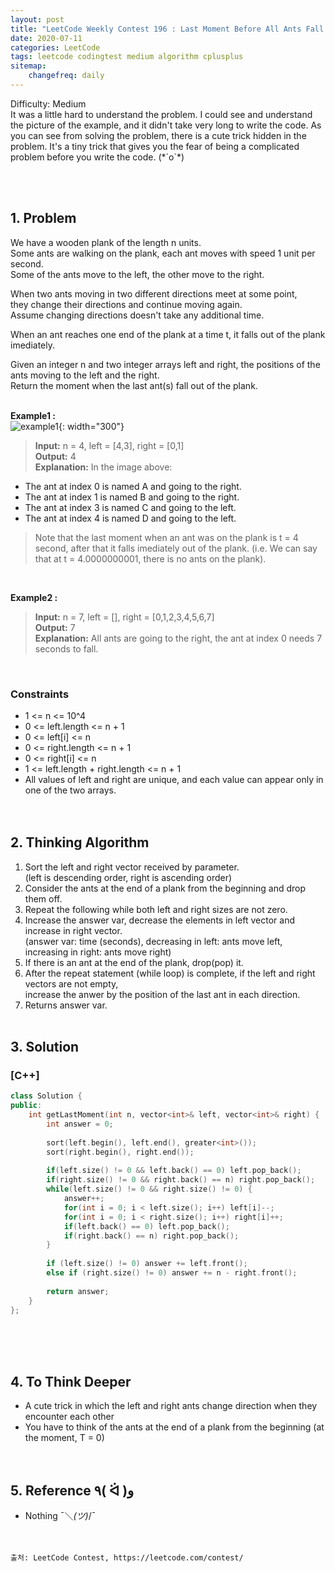 ```yaml
---
layout: post
title: "LeetCode Weekly Contest 196 : Last Moment Before All Ants Fall Out of a Plank"
date: 2020-07-11
categories: LeetCode
tags: leetcode codingtest medium algorithm cplusplus
sitemap:
    changefreq: daily
---
```

Difficulty: Medium  
It was a little hard to understand the problem. I could see and understand the picture of the example, and it didn't take very long to write the code. As you can see from solving the problem, there is a cute trick hidden in the problem. It's a tiny trick that gives you the fear of being a complicated problem before you write the code. (\*´o`\*)  
<br/>

<br/>

## 1. Problem
We have a wooden plank of the length n units.  
Some ants are walking on the plank, each ant moves with speed 1 unit per second.  
Some of the ants move to the left, the other move to the right.  

When two ants moving in two different directions meet at some point,  
they change their directions and continue moving again.  
Assume changing directions doesn't take any additional time.  

When an ant reaches one end of the plank at a time t, it falls out of the plank imediately.  

Given an integer n and two integer arrays left and right, the positions of the ants moving to the left and the right.  
Return the moment when the last ant(s) fall out of the plank.  
<br/>

**Example1 :**  
![example1](https://assets.leetcode.com/uploads/2020/06/17/ants.jpg){: width="300"}  
> **Input:** n = 4, left = [4,3], right = [0,1]  
> **Output:** 4  
> **Explanation:** In the image above:  
  - The ant at index 0 is named A and going to the right.
  - The ant at index 1 is named B and going to the right.
  - The ant at index 3 is named C and going to the left.
  - The ant at index 4 is named D and going to the left.
  
> Note that the last moment when an ant was on the plank is t = 4 second, after that it falls imediately out of the plank. (i.e. We can say that at t = 4.0000000001, there is no ants on the plank).  
<br/>

**Example2 :**  
> **Input:** n = 7, left = [], right = [0,1,2,3,4,5,6,7]  
> **Output:** 7  
> **Explanation:** All ants are going to the right, the ant at index 0 needs 7 seconds to fall.  
<br/>

### Constraints
- 1 <= n <= 10^4
- 0 <= left.length <= n + 1
- 0 <= left[i] <= n
- 0 <= right.length <= n + 1
- 0 <= right[i] <= n
- 1 <= left.length + right.length <= n + 1
- All values of left and right are unique, and each value can appear only in one of the two arrays.
<br/><br/><br/>

## 2. Thinking Algorithm
1. Sort the left and right vector received by parameter.  
(left is descending order, right is ascending order)
2. Consider the ants at the end of a plank from the beginning and drop them off.
3. Repeat the following while both left and right sizes are not zero.
4. Increase the answer var, decrease the elements in left vector and increase in right vector.  
(answer var: time (seconds), decreasing in left: ants move left, increasing in right: ants move right)
5. If there is an ant at the end of the plank, drop(pop) it.
6. After the repeat statement (while loop) is complete, if the left and right vectors are not empty,  
increase the anwer by the position of the last ant in each direction.
7. Returns answer var.
<br/><br/>

## 3. Solution
### [C++]
```c++
class Solution {
public:
    int getLastMoment(int n, vector<int>& left, vector<int>& right) {
        int answer = 0;
        
        sort(left.begin(), left.end(), greater<int>());
        sort(right.begin(), right.end());
        
        if(left.size() != 0 && left.back() == 0) left.pop_back();
        if(right.size() != 0 && right.back() == n) right.pop_back();
        while(left.size() != 0 && right.size() != 0) {
            answer++;
            for(int i = 0; i < left.size(); i++) left[i]--;
            for(int i = 0; i < right.size(); i++) right[i]++;
            if(left.back() == 0) left.pop_back();
            if(right.back() == n) right.pop_back();
        }
        
        if (left.size() != 0) answer += left.front();
        else if (right.size() != 0) answer += n - right.front();
        
        return answer;
    }
};
```
<br/><br/><br/>

## 4. To Think Deeper
- A cute trick in which the left and right ants change direction when they encounter each other
- You have to think of the ants at the end of a plank from the beginning (at the moment, T = 0)
<br/><br/><br/>

## 5. Reference ٩( ᐛ )و
- Nothing ¯＼_(ツ)_/¯
<br/><br/><br/>

```
출처: LeetCode Contest, https://leetcode.com/contest/
```